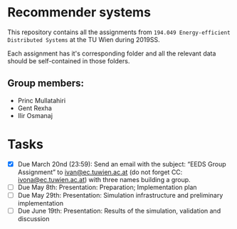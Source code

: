 # Recommender systems

This repository contains all the assignments from `194.049 Energy-efficient Distributed Systems` at the TU Wien during 2019SS.

Each assignment has it's corresponding folder and all the relevant data should be self-contained in those folders.

## Group members:
* Princ Mullatahiri
* Gent Rexha
* Ilir Osmanaj

# Tasks
- [x] Due March 20nd (23:59): Send an email with the subject: “EEDS Group Assignment” to ivan@ec.tuwien.ac.at (do not
forget CC: ivona@ec.tuwien.ac.at) with three names building a group. 
- [ ] Due May 8th: Presentation: Preparation; Implementation plan
- [ ] Due May 29th: Presentation: Simulation infrastructure and preliminary implementation
- [ ] Due June 19th: Presentation: Results of the simulation, validation and discussion